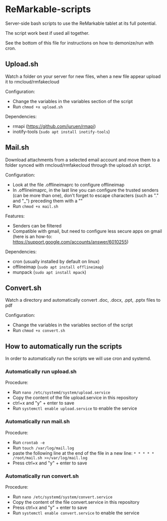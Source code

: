 # ReMarkable-scripts
Server-side bash scripts to use the ReMarkable tablet at its full potential.

The script work best if used all together.

See the bottom of this file for instructions on how to demonize/run with cron.


## Upload.sh
Watch a folder on your server for new files, when a new file appear upload it to rmcloud/rmfakecloud

Configuration:
- Change the variables in the variables section of the script
- Run `chmod +x upload.sh`

Dependencies:
- rmapi (https://github.com/juruen/rmapi)
- inotify-tools (`sudo apt install inotify-tools`)

## Mail.sh
Download attachments from a selected email account and move them to a folder synced with rmcloud/rmfakecloud through the upload.sh script.

Configuration:
- Look at the file .offlineimaprc to configure offlineimap
- In .offlineimaprc, in the last line you can configure the trusted senders (can be more than one), don't forget to escape characters (such as "." and "_") preceding them with a "\"
- Run `chmod +x mail.sh`

Features:
- Senders can be filtered
- Compatible with gmail, but need to configure less secure apps on gmail (here is an how-to: https://support.google.com/accounts/answer/6010255)

Dependencies:
- cron (usually installed by default on linux)
- offlineimap (`sudo apt install offlineimap`)
- munpack (`sudo apt install mpack`)

## Convert.sh
Watch a directory and automatically convert .doc, .docx, .ppt, .pptx files to pdf

Configuration:
- Change the variables in the variables section of the script
- Run `chmod +x convert.sh`

## How to automatically run the scripts
In order to automatically run the scripts we will use cron and systemd.

### Automatically run upload.sh
Procedure:
- Run `nano /etc/systemd/system/upload.service`
- Copy the content of the file upload.service in this repository
- ctrl+x and "y" + enter to save
- Run `systemctl enable upload.service` to enable the service

### Automatically run mail.sh
Procedure:
- Run `crontab -e`
- Run `touch /var/log/mail.log`
- paste the following line at the end of the file in a new line:
`* * * * *	/root/mail.sh >>/var/log/mail.log`
- Press ctrl+x and "y" + enter to save

### Automatically run convert.sh
Procedure:
- Run `nano /etc/systemd/system/convert.service`
- Copy the content of the file convert.service in this repository
- Press ctrl+x and "y" + enter to save
- Run `systemctl enable convert.service` to enable the service
